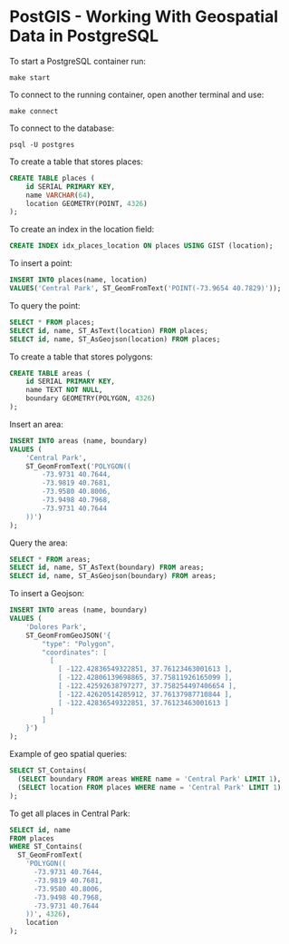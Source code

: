 # PostGIS - Working With Geospatial Data in PostgreSQL

To start a PostgreSQL container run:

```
make start
```

To connect to the running container, open another terminal and use:

```
make connect
```

To connect to the database:

```
psql -U postgres
```

To create a table that stores places:

```sql
CREATE TABLE places (
    id SERIAL PRIMARY KEY,
    name VARCHAR(64),
    location GEOMETRY(POINT, 4326)
);
```

To create an index in the location field:

```sql
CREATE INDEX idx_places_location ON places USING GIST (location);
```

To insert a point:

```sql
INSERT INTO places(name, location)
VALUES('Central Park', ST_GeomFromText('POINT(-73.9654 40.7829)'));
```

To query the point:

```sql
SELECT * FROM places;
SELECT id, name, ST_AsText(location) FROM places;
SELECT id, name, ST_AsGeojson(location) FROM places;
```

To create a table that stores polygons:

```sql
CREATE TABLE areas (
    id SERIAL PRIMARY KEY,
    name TEXT NOT NULL,
    boundary GEOMETRY(POLYGON, 4326)
);
```

Insert an area:

```sql
INSERT INTO areas (name, boundary)
VALUES (
    'Central Park',
    ST_GeomFromText('POLYGON((
        -73.9731 40.7644,
        -73.9819 40.7681,
        -73.9580 40.8006,
        -73.9498 40.7968,
        -73.9731 40.7644
    ))')
);
```

Query the area:

```sql
SELECT * FROM areas;
SELECT id, name, ST_AsText(boundary) FROM areas;
SELECT id, name, ST_AsGeojson(boundary) FROM areas;
```

To insert a Geojson:

```sql
INSERT INTO areas (name, boundary)
VALUES (
    'Dolores Park',
    ST_GeomFromGeoJSON('{
        "type": "Polygon",
        "coordinates": [
          [
            [ -122.42836549322851, 37.76123463001613 ],
            [ -122.42806139698865, 37.75811926165099 ],
            [ -122.42592638797277, 37.758254497406654 ],
            [ -122.42620514285912, 37.76137987710844 ],
            [ -122.42836549322851, 37.76123463001613 ]
          ]
        ]
    }')
);
```

Example of geo spatial queries:

```sql
SELECT ST_Contains(
  (SELECT boundary FROM areas WHERE name = 'Central Park' LIMIT 1),
  (SELECT location FROM places WHERE name = 'Central Park' LIMIT 1)
);
```

To get all places in Central Park:

```sql
SELECT id, name
FROM places
WHERE ST_Contains(
  ST_GeomFromText(
    'POLYGON((
      -73.9731 40.7644,
      -73.9819 40.7681,
      -73.9580 40.8006,
      -73.9498 40.7968,
      -73.9731 40.7644
    ))', 4326),
    location
);
```
